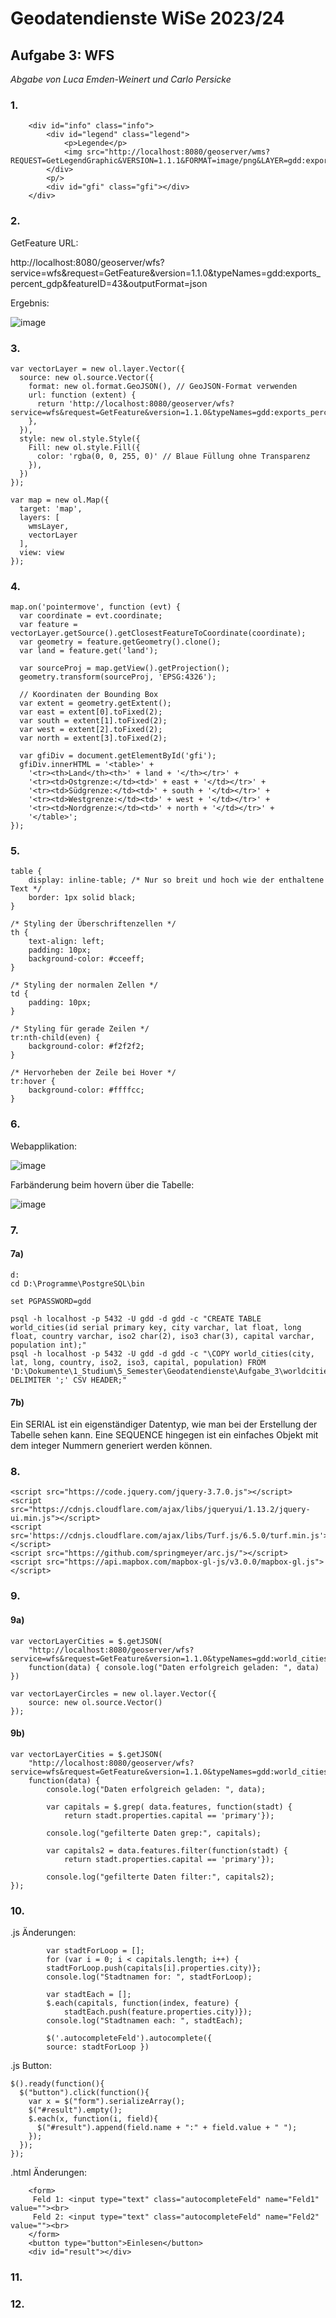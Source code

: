 # Geodatendienste WiSe 2023/24
## Aufgabe 3: WFS
*Abgabe von Luca Emden-Weinert und Carlo Persicke*

### 1. 

```
	<div id="info" class="info">
		<div id="legend" class="legend">
			<p>Legende</p>
			<img src="http://localhost:8080/geoserver/wms?REQUEST=GetLegendGraphic&VERSION=1.1.1&FORMAT=image/png&LAYER=gdd:exports_percent_gdp">
		</div>
		<p/>
		<div id="gfi" class="gfi"></div>
	</div>
```

### 2. 

GetFeature URL:

http://localhost:8080/geoserver/wfs?service=wfs&request=GetFeature&version=1.1.0&typeNames=gdd:exports_percent_gdp&featureID=43&outputFormat=json

Ergebnis:

![image](https://github.com/caaarlito/Geodatendienste/assets/134683878/564c68db-bfd5-4371-9c0b-120800042b95)


### 3. 

```
var vectorLayer = new ol.layer.Vector({
  source: new ol.source.Vector({
    format: new ol.format.GeoJSON(), // GeoJSON-Format verwenden
    url: function (extent) {
      return 'http://localhost:8080/geoserver/wfs?service=wfs&request=GetFeature&version=1.1.0&typeNames=gdd:exports_percent_gdp&outputFormat=json';
    },
  }),
  style: new ol.style.Style({
    Fill: new ol.style.Fill({
      color: 'rgba(0, 0, 255, 0)' // Blaue Füllung ohne Transparenz
    }),
  })
});

var map = new ol.Map({
  target: 'map',
  layers: [
    wmsLayer,
	vectorLayer
  ],
  view: view 
});
```

### 4.

```
map.on('pointermove', function (evt) {
  var coordinate = evt.coordinate;
  var feature = vectorLayer.getSource().getClosestFeatureToCoordinate(coordinate);
  var geometry = feature.getGeometry().clone();
  var land = feature.get('land');
  
  var sourceProj = map.getView().getProjection();
  geometry.transform(sourceProj, 'EPSG:4326');
  
  // Koordinaten der Bounding Box
  var extent = geometry.getExtent();
  var east = extent[0].toFixed(2);
  var south = extent[1].toFixed(2);
  var west = extent[2].toFixed(2);
  var north = extent[3].toFixed(2);

  var gfiDiv = document.getElementById('gfi');
  gfiDiv.innerHTML = '<table>' +
	'<tr><th>Land</th><th>' + land + '</th></tr>' +
	'<tr><td>Ostgrenze:</td><td>' + east + '</td></tr>' +
	'<tr><td>Südgrenze:</td><td>' + south + '</td></tr>' +
	'<tr><td>Westgrenze:</td><td>' + west + '</td></tr>' +
	'<tr><td>Nordgrenze:</td><td>' + north + '</td></tr>' +
	'</table>';
});
```

### 5.

```
table {
    display: inline-table; /* Nur so breit und hoch wie der enthaltene Text */
	border: 1px solid black;
}

/* Styling der Überschriftenzellen */
th {
    text-align: left;
    padding: 10px;
    background-color: #cceeff;
}

/* Styling der normalen Zellen */
td {
    padding: 10px;
}

/* Styling für gerade Zeilen */
tr:nth-child(even) {
    background-color: #f2f2f2;
}

/* Hervorheben der Zeile bei Hover */
tr:hover {
    background-color: #ffffcc;
}
```

### 6.

Webapplikation:

![image](https://github.com/caaarlito/Geodatendienste/assets/134683878/54f07a85-53da-41b1-8e03-5d6dc9f23866)

Farbänderung beim hovern über die Tabelle: 

![image](https://github.com/caaarlito/Geodatendienste/assets/134683878/61565be0-30e0-4ad4-9121-79784e913289)

### 7.

#### 7a) 

```
d:
cd D:\Programme\PostgreSQL\bin

set PGPASSWORD=gdd

psql -h localhost -p 5432 -U gdd -d gdd -c "CREATE TABLE world_cities(id serial primary key, city varchar, lat float, long float, country varchar, iso2 char(2), iso3 char(3), capital varchar, population int);"
psql -h localhost -p 5432 -U gdd -d gdd -c "\COPY world_cities(city, lat, long, country, iso2, iso3, capital, population) FROM 'D:\Dokumente\1_Studium\5_Semester\Geodatendienste\Aufgabe_3\worldcities.csv' DELIMITER ';' CSV HEADER;"
```

#### 7b)

Ein SERIAL ist ein eigenständiger Datentyp, wie man bei der Erstellung der Tabelle sehen kann. Eine SEQUENCE hingegen ist ein einfaches Objekt mit dem integer Nummern generiert werden können.

### 8.

```
<script src="https://code.jquery.com/jquery-3.7.0.js"></script>
<script src="https://cdnjs.cloudflare.com/ajax/libs/jqueryui/1.13.2/jquery-ui.min.js"></script>
<script src='https://cdnjs.cloudflare.com/ajax/libs/Turf.js/6.5.0/turf.min.js'></script>
<script src="https://github.com/springmeyer/arc.js/"></script>
<script src="https://api.mapbox.com/mapbox-gl-js/v3.0.0/mapbox-gl.js"></script>
```

### 9.


#### 9a)

```
var vectorLayerCities = $.getJSON(
	"http://localhost:8080/geoserver/wfs?service=wfs&request=GetFeature&version=1.1.0&typeNames=gdd:world_cities&outputFormat=json",
	function(data) { console.log("Daten erfolgreich geladen: ", data)
})

var vectorLayerCircles = new ol.layer.Vector({
	source: new ol.source.Vector()
});
```

#### 9b)

```
var vectorLayerCities = $.getJSON(
	"http://localhost:8080/geoserver/wfs?service=wfs&request=GetFeature&version=1.1.0&typeNames=gdd:world_cities&outputFormat=json",
	function(data) {
		console.log("Daten erfolgreich geladen: ", data);
		
		var capitals = $.grep( data.features, function(stadt) {
			return stadt.properties.capital == 'primary'});
		
		console.log("gefilterte Daten grep:", capitals);
		
		var capitals2 = data.features.filter(function(stadt) {
			return stadt.properties.capital == 'primary'});
			
		console.log("gefilterte Daten filter:", capitals2);
});

```

### 10.

.js Änderungen:

```
		var stadtForLoop = [];
		for (var i = 0; i < capitals.length; i++) {
		stadtForLoop.push(capitals[i].properties.city)};
		console.log("Stadtnamen for: ", stadtForLoop);
		
		var stadtEach = [];
		$.each(capitals, function(index, feature) {
			stadtEach.push(feature.properties.city)});
		console.log("Stadtnamen each: ", stadtEach);

		$('.autocompleteFeld').autocomplete({
		source: stadtForLoop })	
```

.js Button:

```
$().ready(function(){
  $("button").click(function(){
    var x = $("form").serializeArray();
	$("#result").empty();
    $.each(x, function(i, field){
      $("#result").append(field.name + ":" + field.value + " ");
    });
  });
});
```

.html Änderungen:

```
	<form>
	 Feld 1: <input type="text" class="autocompleteFeld" name="Feld1" value=""><br>
	 Feld 2: <input type="text" class="autocompleteFeld" name="Feld2" value=""><br>
	</form>
	<button type="button">Einlesen</button>
	<div id="result"></div>
```
### 11.

### 12.
